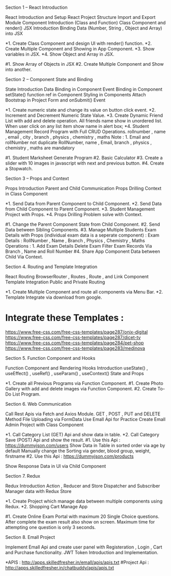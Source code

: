 


Section 1 – React Introduction

React Introduction and Setup
React Project Structure
Import and Export Module
Component Introduction (Class and Function)
Class Component and render()
JSX Introduction
Binding Data (Number, String , Object and Array) into JSX

*1. Create Class Component and design UI with render() function.
*2. Create Multiple Component and Showing in App Component.
*3. Show variables in JSX.
*4. Show Object and Array in JSX.

#1. Show Array of Objects in JSX
#2. Create Multiple Component and Show into another.

Section 2 – Component State and Binding

State Introduction
Data Binding in Component
Event Binding in Component
setState() function
ref in Component
Styling in Components
Attach Bootstrap in Project
Form and onSubmit() Event

*1. Create numeric state and change its value on button click event.
*2. Increment and Decrement Numeric State Value.
*3. Create Dynamic Friend List with add and delete operation. All friends name show in unordered list. When user click on any list item show name in alert box;
*4. Student Management Record Program with Full CRUD Operations. rollnumber , name , email , city , branch , physics , chemistry , maths
Note : 1. Email and rollNumber not duplicate
RollNumber, name , Email, branch , physics , chemistry , maths are
mandatory

#1. Student Marksheet Generate Program #2. Basic Calculator
#3. Create a slider with 10 images in javascript with next and previous button. #4. Create a Stopwatch.

Section 3 – Props and Context

Props Introduction
Parent and Child Communication
Props Drilling
Context in Class Component

*1. Send Data from Parent Component to Child Component.
*2. Send Data from Child Component to Parent Component.
*3. Student Management Project with Props.
*4. Props Drilling Problem solve with Context.

#1. Change the Parent Component State from Child Component. #2. Send Data between Sibling Components.
#3. Manage Multiple Students Exam Details with Props (individual exam data is a seperate component) :
Exam Details : RollNumber , Name , Branch , Physics , Chemistry , Maths Operations : 1. Add Exam Details
Delete Exam
Filter Exam Records Via Branch ,
Name and Roll Number
#4. Share App Component Data between Child Via Context.


Section 4. Routing and Template Integration

React Routing
BrowserRouter , Routes , Route , and Link Component
Template Integration
Public and Private Routing

*1. Create Multiple Component and route all components via Menu Bar.
*2. Template Integrate via download from google.

# Integrate these Templates :
https://www.free-css.com/free-css-templates/page287/onix-digital
https://www.free-css.com/free-css-templates/page287/dicet-tv
https://www.free-css.com/free-css-templates/page284/pet-shop
https://www.free-css.com/free-css-templates/page283/medinova

Section 5. Function Component and Hooks

Function Component and Rendering
Hooks Introduction
useState() , useEffect() , useRef() , useParam() , useContext()
State and Props

*1. Create all Previous Programs via Function Component.
#1. Create Photo Gallery with add and delete images via Function Component. #2. Create To-Do List Program.

Section 6. Web Communication

Call Rest Apis via Fetch and Axios Module.
GET , POST , PUT and DELETE Method
File Uploading via FormData
Use Emall Api for Practice
Create Emall Admin Project with Class Component

*1. Call Category List (GET) Api and show data in table.
*2. Call Category Save (POST) Api and show the result. #1. Use this Api : https://dummyjson.com/users
Show Data in Table in sorted order via age by default
Manually change the Sorting via
gender, blood group, weight, firstname #2. Use this Api : https://dummyjson.com/products

Show Response Data in UI via Child Component

Section 7. Redux

Redux Introduction
Action , Reducer and Store
Dispatcher and Subscriber
Manager data with Redux Store

*1. Create Project which manage data between multiple components using Redux.
*2. Shopping Cart Manage App

#1. Create Online Exam Portal with maximum 20 Single Choice questions. After complete the exam result also show on screen. Maximum time for attempting one question is only 3 seconds.

Section 8. Emall Project

Implement Emall Api and create user panel with Registeration , Login , Cart and Purchase functionality.
JWT Token Introduction and Implementation.

*APIS : http://apps.skilledfresher.in/emall/apis/apis.txt #Project Api : http://apps.skilledfresher.in/chatbuddy/apis/apis.txt
